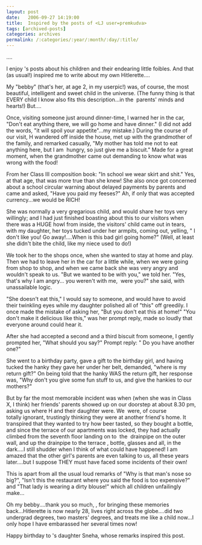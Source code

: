 ```yaml
---
layout: post
date:	2006-09-27 14:19:00
title:  Inspired by the posts of <LJ user=premkudva>
tags: [archived-posts]
categories: archives
permalink: /:categories/:year/:month/:day/:title/
---
```

....

I enjoy <lj user="premkudva">'s posts about his children and their endearing little foibles. And that (as usual!) inspired me to write about my own Hitlerette....

My "bebby" (that's her, at age 2, in my userpic!) was, of course, the most beautiful, intelligent and sweet child in the universe. (The funny thing is that EVERY child I know also fits this description...in&nbsp;the &nbsp;parents' minds and hearts!) But....

Once, visiting someone just around dinner-time, I warned her in the car, "Don't eat anything there, we will go home and have dinner." (I did not add the words, "it will spoil your appetite"...my mistake.)&nbsp;During the course of our visit, H wandered off inside the house, met up with the grandmother of the family, and remarked casually, "My mother has told me not to eat anything here, but I am&nbsp; hungry, so just give me a biscuit." Made for a great moment, when the grandmother came out demanding to know what was wrong with the food!

From her Class III composition book: "In school we wear skirt and shit." Yes, at that age, that was more true than she knew! She also once got concerned about a school circular warning about delayed payments by parents and came and asked, "Have you paid my feeses?" Ah, if only that was accepted currency...we would be RICH!

She was normally a very gregarious child, and would share her toys very willingly; and I had just finished boasting about this to our visitors when there was a HUGE howl from inside, the visitors' child came out in tears, with my daughter, her toys tucked under her armpits, coming out, yelling, " I don't like you! Go away!....When is this bad girl going home?" (Well, at least she didn't bite the child, like my niece used to do!)

We took her to the shops once, when she wanted to stay at home and play. Then we had to leave her in the car for a little while, when we were going from shop to shop, and when we came back she was very angry and wouldn't speak to us. "But we wanted to be with you," we told her. "Yes, that's why I am angry... you weren't with me, &nbsp;were you?" she said, with unassailable logic.

"She doesn't eat this," I would say to someone,&nbsp;and would have to avoid their twinkling eyes&nbsp;while my daughter polished all of "this" off greedily. I once made the mistake of asking her, "But you don't eat this at home!" "You don't make it delicious like this," was her prompt reply, made so loudly that everyone around could hear it.

After she had accepted a second and a third biscuit from someone, I gently prompted her, "What should you say?" Prompt reply: " Do you have another one?"

She went to a birthday party, gave a gift to the birthday girl, and having tucked the hanky they gave her under her belt, demanded, "where is my return gift?" On being told that the hanky WAS the return gift, her response was, "Why don't you give some fun stuff to us, and give the hankies to our mothers?"

But by far the most memorable incident was when (when she was&nbsp;in Class X, I think) her friends' parents showed up on our doorstep at about 8.30 pm, asking us&nbsp;where H and their daughter were. We&nbsp; were, of course totally&nbsp;ignorant, trustingly thinking they were at another friend's home. It transpired that they wanted to try how beer tasted, so they bought a bottle, and since the terrace of our apartments was locked, they had actually climbed from the&nbsp;seventh floor landing on to&nbsp; the &nbsp;drainpipe on the outer wall, and up the drainpipe to the terrace&nbsp;, bottle, glasses and all, in the dark....I still shudder when I think of what could have happened! I am amazed that the other girl's parents are even talking to us, all these years later....but I suppose THEY must have faced some incidents of their own!

This is apart from all the usual loud remarks of "Why is that man's nose so big?", "Isn't this the restaurant where you said the food is too expensive?"  and "That lady is wearing a dirty blouse!" which all children unfailingly make...

Oh my bebby....thank you so much, <lj user="premkudva"> , for bringing these memories back...Hitlerette is now nearly 28, lives right across the globe....did two undergrad degrees, two masters' degrees, and treats me like a child now...I only hope I have embarassed her several times now!

Happy birthday to <LJ user="premkudva">'s daughter Sneha, whose remarks inspired this post.
